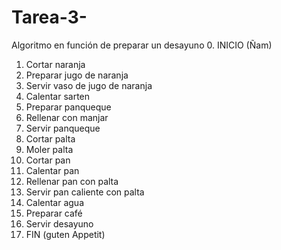 # Tarea-3-
Algoritmo en función de preparar un desayuno
0. INICIO (Ñam)
1. Cortar naranja
2. Preparar jugo de naranja
3. Servir vaso de jugo de naranja
4. Calentar sarten 
5. Preparar panqueque 
6. Rellenar con manjar 
7. Servir panqueque
8. Cortar palta
9. Moler palta
10. Cortar pan
11. Calentar pan 
12. Rellenar pan con palta
13. Servir pan caliente con palta 
14. Calentar agua
15. Preparar café
16. Servir desayuno
0. FIN (guten Appetit)
